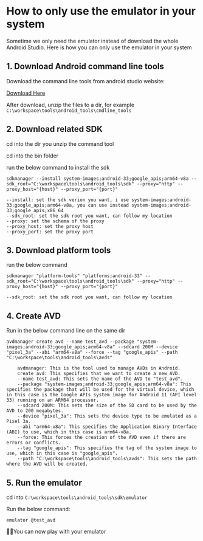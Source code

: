 # How to only use the emulator in your system

Sometime we only need the emulator instead of download the whole Android Studio. Here is how you can only use the emulator  in your system

## 1. Download Android command line tools

Download the command line tools from android studio website:

[Download Here](https://dl.google.com/android/repository/commandlinetools-win-9477386_latest.ziphttps://dl.google.com/android/repository/commandlinetools-win-9477386_latest.zip)

After download, unzip the files to a dir, for example `C:\workspace\tools\android_tools\cmdline_tools`

## 

## 2. Download related SDK

cd into the dir you unzip the command tool

cd into the bin folder

run the below command to install the sdk

```shell
sdkmanager --install system-images;android-33;google_apis;arm64-v8a --sdk_root="C:\workspace\tools\android_tools\sdk" --proxy="http" --proxy_host="{host}" --proxy_port="{port}"

--install: set the sdk verion you want, i use system-images;android-33;google_apis;arm64-v8a, you can use instead system-images;android-33;google_apis;x86_64
--sdk_root: set the sdk root you want, can follow my location
--proxy: set the schema of the proxy
--proxy_host: set the proxy host
--proxy_port: set the proxy port
```

## 3. Download platform tools

run the below command

```shell
sdkmanager "platform-tools" "platforms;android-33" --sdk_root="C:\workspace\tools\android_tools\sdk" --proxy="http" --proxy_host="{host}" --proxy_port="{port}"

--sdk_root: set the sdk root you want, can follow my location
```

## 4. Create AVD

Run in the below command line on the same dir

```shell
avdmanager create avd --name test_avd --package "system-images;android-33;google_apis;arm64-v8a" --sdcard 200M --device "pixel_3a" --abi "arm64-v8a" --force --tag "google_apis" --path "C:\workspace\tools\android_tools\avds"

    avdmanager: This is the tool used to manage AVDs in Android.
    create avd: This specifies that we want to create a new AVD.
    --name test_avd: This sets the name of the AVD to "test_avd".
    --package "system-images;android-33;google_apis;arm64-v8a": This specifies the package that will be used for the virtual device, which in this case is the Google APIs system image for Android 11 (API level 33) running on an ARM64 processor.
    --sdcard 200M: This sets the size of the SD card to be used by the AVD to 200 megabytes.
    --device "pixel_3a": This sets the device type to be emulated as a Pixel 3a.
    --abi "arm64-v8a": This specifies the Application Binary Interface (ABI) to use, which in this case is arm64-v8a.
    --force: This forces the creation of the AVD even if there are errors or conflicts.
    --tag "google_apis": This specifies the tag of the system image to use, which in this case is "google_apis".
    --path "C:\workspace\tools\android_tools\avds": This sets the path where the AVD will be created.
```

## 5. Run the emulator

cd into `C:\workspace\tools\android_tools\sdk\emulator`

Run the below command:

```shell
emulator @test_avd
```

🎊🎉You can now play with your emulator
